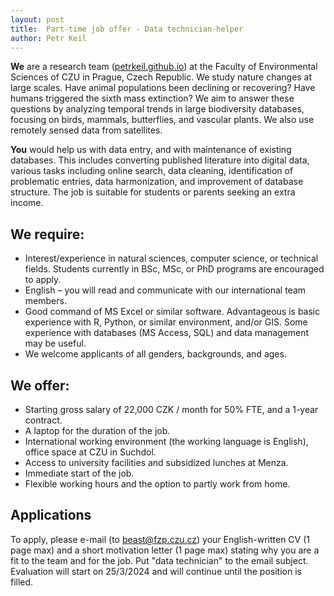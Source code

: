 ```yaml
---
layout: post
title:  Part-time job offer - Data technician-helper
author: Petr Keil
---
```


**We** are a research team ([petrkeil.github.io](https://petrkeil.github.io)) at the Faculty of Environmental Sciences of CZU in Prague, Czech Republic. We study nature changes at large scales. Have animal populations been declining or recovering? Have humans triggered the sixth mass extinction? We aim to answer these questions by analyzing temporal trends in large biodiversity databases, focusing on birds, mammals, butterflies, and vascular plants. We also use remotely sensed data from satellites.

**You** would help us with data entry, and with maintenance of existing databases. This includes converting published literature into digital data, various tasks including online search, data cleaning, identification of problematic entries, data harmonization, and improvement of database structure. The job is suitable for students or parents seeking an extra income.

## We require:

- Interest/experience in natural sciences, computer science, or technical fields. Students currently in BSc, MSc, or PhD programs are encouraged to apply.
- English – you will read and communicate with our international team members.
- Good command of MS Excel or similar software. Advantageous is basic experience with R, Python, or similar environment, and/or GIS. Some experience with databases (MS Access, SQL) and data management may be useful.
- We welcome applicants of all genders, backgrounds, and ages.

## We offer:

- Starting gross salary of 22,000 CZK / month for 50% FTE, and a 1-year contract.
- A laptop for the duration of the job.
- International working environment (the working language is English), office space at CZU in Suchdol. 
- Access to university facilities and subsidized lunches at Menza.
- Immediate start of the job.
- Flexible working hours and the option to partly work from home.

## Applications

To apply, please e-mail (to <beast@fzp.czu.cz>) your English-written CV (1 page max) and a short motivation letter (1 page max) stating why you are a fit to the team and for the job. Put "data technician" to the email subject. Evaluation will start on 25/3/2024 and will continue until the position is filled.


